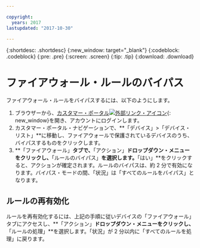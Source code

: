 ```yaml
---

copyright:
  years: 2017
lastupdated: "2017-10-30"

---
```


{:shortdesc: .shortdesc}
{:new_window: target="_blank"}
{:codeblock: .codeblock}
{:pre: .pre}
{:screen: .screen}
{:tip: .tip}
{:download: .download}

# ファイアウォール・ルールのバイパス

ファイアウォール・ルールをバイパスするには、以下のようにします。 

1. ブラウザーから、[カスタマー・ポータル![外部リンク・アイコン](../../icons/launch-glyph.svg "外部リンク・アイコン")](https://control.softlayer.com/){: new_window}を開き、アカウントにログインします。
2. カスタマー・ポータル・ナビゲーションで、**「デバイス」>「デバイス・リスト」**に移動し、ファイアウォールで保護されているデバイスのうち、バイパスするものをクリックします。
3.  **「ファイアウォール」**タブで、**「アクション」**ドロップダウン・メニューをクリックし、**「ルールのバイパス」**を選択します。**「はい」**をクリックすると、アクションが確定されます。ルールのバイパスは、約 2 分で有効になります。バイパス・モードの間、「状況」は「すべてのルールをバイパス」となります。

## ルールの再有効化

ルールを再有効化するには、上記の手順に従いデバイスの「ファイアウォール」タブにアクセスし、**「アクション」**ドロップダウン・メニューをクリックし、**「ルールの処理」**を選択します。「状況」が 2 分以内に「すべてのルールを処理」に戻ります。
